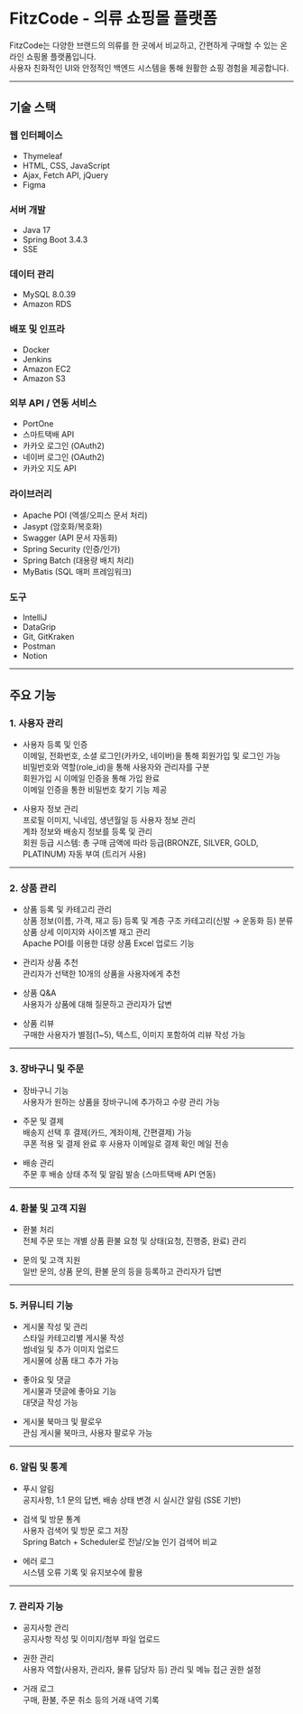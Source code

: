 # FitzCode - 의류 쇼핑몰 플랫폼

FitzCode는 다양한 브랜드의 의류를 한 곳에서 비교하고, 간편하게 구매할 수 있는 온라인 쇼핑몰 플랫폼입니다.  
사용자 친화적인 UI와 안정적인 백엔드 시스템을 통해 원활한 쇼핑 경험을 제공합니다.

---

## 기술 스택

### 웹 인터페이스
- Thymeleaf
- HTML, CSS, JavaScript
- Ajax, Fetch API, jQuery
- Figma

### 서버 개발
- Java 17
- Spring Boot 3.4.3
- SSE

### 데이터 관리
- MySQL 8.0.39
- Amazon RDS

### 배포 및 인프라
- Docker
- Jenkins
- Amazon EC2
- Amazon S3

### 외부 API / 연동 서비스
- PortOne
- 스마트택배 API
- 카카오 로그인 (OAuth2)
- 네이버 로그인 (OAuth2)
- 카카오 지도 API

### 라이브러리
- Apache POI (엑셀/오피스 문서 처리)
- Jasypt (암호화/복호화)
- Swagger (API 문서 자동화)
- Spring Security (인증/인가)
- Spring Batch (대용량 배치 처리)
- MyBatis (SQL 매퍼 프레임워크)

### 도구
- IntelliJ
- DataGrip
- Git, GitKraken
- Postman
- Notion

---

## 주요 기능

### 1. 사용자 관리

- 사용자 등록 및 인증  
  이메일, 전화번호, 소셜 로그인(카카오, 네이버)을 통해 회원가입 및 로그인 가능  
  비밀번호와 역할(role_id)을 통해 사용자와 관리자를 구분  
  회원가입 시 이메일 인증을 통해 가입 완료  
  이메일 인증을 통한 비밀번호 찾기 기능 제공

- 사용자 정보 관리  
  프로필 이미지, 닉네임, 생년월일 등 사용자 정보 관리  
  계좌 정보와 배송지 정보를 등록 및 관리  
  회원 등급 시스템: 총 구매 금액에 따라 등급(BRONZE, SILVER, GOLD, PLATINUM) 자동 부여 (트리거 사용)

---

### 2. 상품 관리

- 상품 등록 및 카테고리 관리  
  상품 정보(이름, 가격, 재고 등) 등록 및 계층 구조 카테고리(신발 → 운동화 등) 분류  
  상품 상세 이미지와 사이즈별 재고 관리  
  Apache POI를 이용한 대량 상품 Excel 업로드 기능

- 관리자 상품 추천  
  관리자가 선택한 10개의 상품을 사용자에게 추천

- 상품 Q&A  
  사용자가 상품에 대해 질문하고 관리자가 답변

- 상품 리뷰  
  구매한 사용자가 별점(1~5), 텍스트, 이미지 포함하여 리뷰 작성 가능

---

### 3. 장바구니 및 주문

- 장바구니 기능  
  사용자가 원하는 상품을 장바구니에 추가하고 수량 관리 가능

- 주문 및 결제  
  배송지 선택 후 결제(카드, 계좌이체, 간편결제) 가능  
  쿠폰 적용 및 결제 완료 후 사용자 이메일로 결제 확인 메일 전송

- 배송 관리  
  주문 후 배송 상태 추적 및 알림 발송 (스마트택배 API 연동)

---

### 4. 환불 및 고객 지원

- 환불 처리  
  전체 주문 또는 개별 상품 환불 요청 및 상태(요청, 진행중, 완료) 관리

- 문의 및 고객 지원  
  일반 문의, 상품 문의, 환불 문의 등을 등록하고 관리자가 답변

---

### 5. 커뮤니티 기능

- 게시물 작성 및 관리  
  스타일 카테고리별 게시물 작성  
  썸네일 및 추가 이미지 업로드  
  게시물에 상품 태그 추가 가능

- 좋아요 및 댓글  
  게시물과 댓글에 좋아요 기능  
  대댓글 작성 가능

- 게시물 북마크 및 팔로우  
  관심 게시물 북마크, 사용자 팔로우 가능

---

### 6. 알림 및 통계

- 푸시 알림  
  공지사항, 1:1 문의 답변, 배송 상태 변경 시 실시간 알림 (SSE 기반)

- 검색 및 방문 통계  
  사용자 검색어 및 방문 로그 저장  
  Spring Batch + Scheduler로 전날/오늘 인기 검색어 비교

- 에러 로그  
  시스템 오류 기록 및 유지보수에 활용

---

### 7. 관리자 기능

- 공지사항 관리  
  공지사항 작성 및 이미지/첨부 파일 업로드

- 권한 관리  
  사용자 역할(사용자, 관리자, 물류 담당자 등) 관리 및 메뉴 접근 권한 설정

- 거래 로그  
  구매, 환불, 주문 취소 등의 거래 내역 기록
